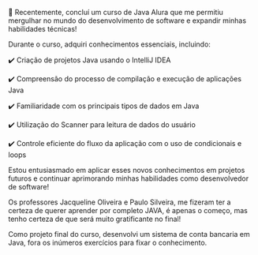 🚀 Recentemente, concluí um curso de Java Alura que me permitiu mergulhar no mundo do desenvolvimento de software e expandir minhas habilidades técnicas!

Durante o curso, adquiri conhecimentos essenciais, incluindo:

✔️ Criação de projetos Java usando o IntelliJ IDEA

✔️ Compreensão do processo de compilação e execução de aplicações Java

✔️ Familiaridade com os principais tipos de dados em Java

✔️ Utilização do Scanner para leitura de dados do usuário

✔️ Controle eficiente do fluxo da aplicação com o uso de condicionais e loops

Estou entusiasmado em aplicar esses novos conhecimentos em projetos futuros e continuar aprimorando minhas habilidades como desenvolvedor de software!



Os professores Jacqueline Oliveira e Paulo Silveira, me fizeram ter a certeza de querer aprender por completo JAVA, é apenas o começo, mas tenho certeza de que será muito gratificante no final! 



Como projeto final do curso, desenvolvi um sistema de conta bancaria em Java, fora os inúmeros exercícios para fixar o conhecimento.  

